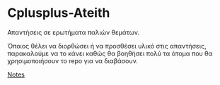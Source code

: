# Cplusplus-Ateith
Απαντήσεις σε ερωτήματα παλιών θεμάτων.

Όποιος θέλει να διορθώσει ή να προσθέσει υλικό στις απαντήσεις, παρακαλούμε να το κάνει καθώς θα βοηθήσει πολύ τα άτομα που θα χρησιμοποιήσουν το repo για να διαβάσουν.

[Notes](Notes/Content.md)